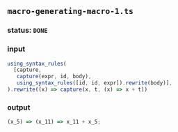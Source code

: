 ## `macro-generating-macro-1.ts`

### status: `DONE`

### input

```typescript
using_syntax_rules(
  [capture,
   capture(expr, id, body), 
   using_syntax_rules([id, id, expr]).rewrite(body)],
).rewrite((x) => capture(x, t, (x) => x + t))
```

### output

```typescript
(x_5) => (x_11) => x_11 + x_5;
```

